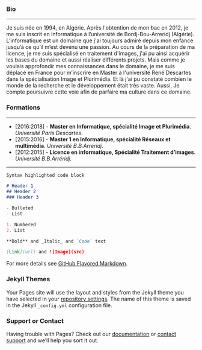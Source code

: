 ### Bio
***

Je suis née en 1994, en Algérie. Après l'obtention de mon bac en 2012, je me suis inscrit en informatique à l’université de Bordj-Bou-Arreridj (Algérie). L’informatique est un domaine que j'ai toujours admiré depuis mon enfance jusqu’à ce qu’il m’est devenu une passion. Au cours de la préparation de ma licence, je me suis spécialisé en traitement d'images, j'ai pu ainsi acquérir les bases du domaine et aussi réaliser différents projets. Mais comme je voulais approfondir mes connaissances dans le domaine, je me suis déplacé en France pour m’inscrire en Master à l'université René Descartes dans la spécialisation Image et Plurimédia. Et là j'ai pu constaté combien le monde de la recherche et le développement était très vaste. Aussi, Je compte poursuivre cette voie afin de parfaire ma culture dans ce domaine.

### Formations
***

 - [2016:2018]  - **Master en Informatique, spécialité Image et Plurimédia**. _Université Paris Descartes_.   
 - [2015:2016]  - **Master 1 en Informatique, spécialité Réseaux et multimédia**. _Université B.B.Arréridj_.   
 - [2012:2015]  - **Licence en informatique, Spécialité Traitement d’images**. _Université B.B.Arréridj_.   
  
***
```markdown
Syntax highlighted code block

# Header 1
## Header 2
### Header 3

- Bulleted
- List

1. Numbered
2. List

**Bold** and _Italic_ and `Code` text

[Link](url) and ![Image](src)
```

For more details see [GitHub Flavored Markdown](https://guides.github.com/features/mastering-markdown/).

### Jekyll Themes

Your Pages site will use the layout and styles from the Jekyll theme you have selected in your [repository settings](https://github.com/TMed34/TMed34.github.io/settings). The name of this theme is saved in the Jekyll `_config.yml` configuration file.

### Support or Contact

Having trouble with Pages? Check out our [documentation](https://help.github.com/categories/github-pages-basics/) or [contact support](https://github.com/contact) and we’ll help you sort it out.
